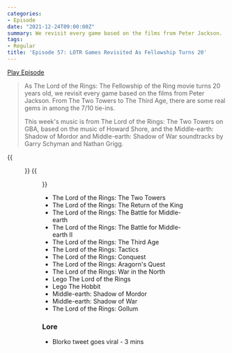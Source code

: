 ```yaml
---
categories:
- Episode
date: "2021-12-24T09:00:00Z"
summary: We revisit every game based on the films from Peter Jackson.
tags:
- Regular
title: 'Episode 57: LOTR Games Revisited As Fellowship Turns 20'
---
```


[Play Episode](https://shows.acast.com/the-back-page-a-video-games-podcast/episodes/6249ec71be92a6001320e9a1)
> As The Lord of the Rings: The Fellowship of the Ring movie turns 20 years old, we revisit every game based on the films from Peter Jackson. From The Two Towers to The Third Age, there are some real gems in among the 7/10 tie-ins.
>
> This week's music is from The Lord of the Rings: The Two Towers on GBA, based on the music of Howard Shore, and the Middle-earth: Shadow of Mordor and Middle-earth: Shadow of War soundtracks by Garry Schyman and Nathan Grigg.

{{<figure 
    src="/assets/images/blorko.jpeg"
    alt="Blorko" >}}
{{<figure 
    src="/assets/images/blorko-reply.jpeg"
    alt="Blorko Reply" >}}

- The Lord of the Rings: The Two Towers
- The Lord of the Rings: The Return of the King
- The Lord of the Rings: The Battle for Middle-earth
- The Lord of the Rings: The Battle for Middle-earth II
- The Lord of the Rings: The Third Age
- The Lord of the Rings: Tactics
- The Lord of the Rings: Conquest
- The Lord of the Rings: Aragorn's Quest
- The Lord of the Rings: War in the North
- Lego The Lord of the Rings
- Lego The Hobbit
- Middle-earth: Shadow of Mordor
- Middle-earth: Shadow of War
- The Lord of the Rings: Gollum

### Lore
- Blorko tweet goes viral - 3 mins